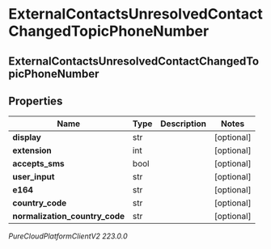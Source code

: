 # ExternalContactsUnresolvedContactChangedTopicPhoneNumber

## ExternalContactsUnresolvedContactChangedTopicPhoneNumber

## Properties

|Name | Type | Description | Notes|
|------------ | ------------- | ------------- | -------------|
| **display** | str |  | [optional] |
| **extension** | int |  | [optional] |
| **accepts_sms** | bool |  | [optional] |
| **user_input** | str |  | [optional] |
| **e164** | str |  | [optional] |
| **country_code** | str |  | [optional] |
| **normalization_country_code** | str |  | [optional] |



_PureCloudPlatformClientV2 223.0.0_

